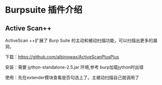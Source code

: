 # Burpsuite 插件介绍

## Active Scan++

ActiveScan ++扩展了 Burp Suite 的主动和被动扫描功能，可以扫描出更多的漏洞。

下载：https://github.com/albinowax/ActiveScanPlusPlus

安装：需要 jython-standalone-2.5.jar 环境,参考 burp加载jython时出错

使用：先在extender模块查看是否勾选上了。主被动扫描自己就调用了